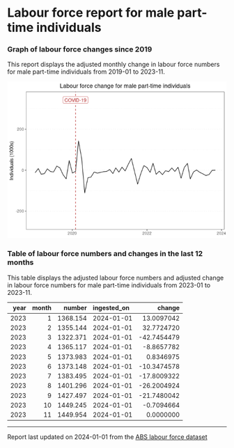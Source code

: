 Labour force report for male part-time individuals
================

### Graph of labour force changes since 2019

This report displays the adjusted monthly change in labour force numbers
for male part-time individuals from 2019-01 to 2023-11.

![](male_part-time_report_files/figure-gfm/unnamed-chunk-2-1.png)<!-- -->

### Table of labour force numbers and changes in the last 12 months

This table displays the adjusted labour force numbers and adjusted
change in labour force numbers for male part-time individuals from
2023-01 to 2023-11.

| year | month |   number | ingested_on |      change |
|-----:|------:|---------:|:------------|------------:|
| 2023 |     1 | 1368.154 | 2024-01-01  |  13.0097042 |
| 2023 |     2 | 1355.144 | 2024-01-01  |  32.7724720 |
| 2023 |     3 | 1322.371 | 2024-01-01  | -42.7454479 |
| 2023 |     4 | 1365.117 | 2024-01-01  |  -8.8657782 |
| 2023 |     5 | 1373.983 | 2024-01-01  |   0.8346975 |
| 2023 |     6 | 1373.148 | 2024-01-01  | -10.3474578 |
| 2023 |     7 | 1383.495 | 2024-01-01  | -17.8009322 |
| 2023 |     8 | 1401.296 | 2024-01-01  | -26.2004924 |
| 2023 |     9 | 1427.497 | 2024-01-01  | -21.7480042 |
| 2023 |    10 | 1449.245 | 2024-01-01  |  -0.7094664 |
| 2023 |    11 | 1449.954 | 2024-01-01  |   0.0000000 |

------------------------------------------------------------------------

Report last updated on 2024-01-01 from the [ABS labour force
dataset](https://www.abs.gov.au/statistics/labour/employment-and-unemployment/labour-force-australia/latest-release)
